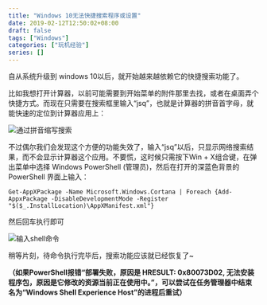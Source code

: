 ```yaml
---
title: "Windows 10无法快捷搜索程序或设置"
date: 2019-02-12T12:50:02+08:00
draft: false
tags: ["Windows"]
categories: ["玩机经验"]
series: []
---
```


自从系统升级到 windows 10以后，就开始越来越依赖它的快捷搜索功能了。

比如我想打开计算器，以前可能需要到开始菜单的附件那里去找，或者在桌面弄个快捷方式。而现在只需要在搜索框里输入“jsq”，也就是计算器的拼音首字母，就能快速的定位到计算器应用上：

![通过拼音缩写搜索](https://i.v2ex.co/jzy8feU6.jpeg)

不过偶尔我们会发现这个方便的功能失效了，输入“jsq”以后，只显示网络搜索结果，而不会显示计算器这个应用。不要慌，这时候只需按下Win + X组合键，在弹出菜单中选择 Windows PowerShell (管理员)，然后在打开的深蓝色背景的 PowerShell 界面上输入：

```shell
Get-AppXPackage -Name Microsoft.Windows.Cortana | Foreach {Add-AppxPackage -DisableDevelopmentMode -Register "$($_.InstallLocation)\AppXManifest.xml"}
```

然后回车执行即可

![输入shell命令](https://i.v2ex.co/Ns5TZm2i.jpeg)

稍等片刻，待命令执行完毕后，搜索功能应该就已经恢复了~

**（如果PowerShell报错“部署失败，原因是 HRESULT: 0x80073D02, 无法安装程序包，原因是它修改的资源当前正在使用中。”，可以尝试在任务管理器中结束名为“Windows Shell Experience Host”的进程后重试）**